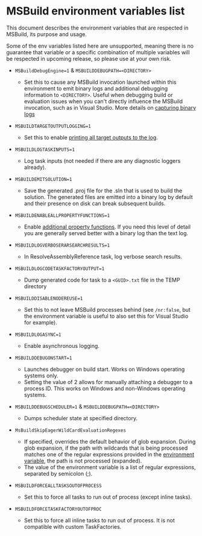 # MSBuild environment variables list

This document describes the environment variables that are respected in MSBuild, its purpose and usage.

Some of the env variables listed here are unsupported, meaning there is no guarantee that variable or a specific combination of multiple variables will be respected in upcoming release, so please use at your own risk.

- `MSBuildDebugEngine=1` & `MSBUILDDEBUGPATH=<DIRECTORY>`
  - Set this to cause any MSBuild invocation launched within this environment to emit binary logs and additional debugging information to `<DIRECTORY>`. Useful when debugging build or evaluation issues when you can't directly influence the MSBuild invocation, such as in Visual Studio. More details on [capturing binary logs](./Providing-Binary-Logs.md)
- `MSBUILDTARGETOUTPUTLOGGING=1`
  - Set this to enable [printing all target outputs to the log](https://learn.microsoft.com/archive/blogs/msbuild/displaying-target-output-items-using-the-console-logger).
- `MSBUILDLOGTASKINPUTS=1`
  - Log task inputs (not needed if there are any diagnostic loggers already).
- `MSBUILDEMITSOLUTION=1`
  - Save the generated .proj file for the .sln that is used to build the solution. The generated files are emitted into a binary log by default and their presence on disk can break subsequent builds.
- `MSBUILDENABLEALLPROPERTYFUNCTIONS=1`
  - Enable [additional property functions](https://devblogs.microsoft.com/visualstudio/msbuild-property-functions/). If you need this level of detail you are generally served better with a binary log than the text log.
- `MSBUILDLOGVERBOSERARSEARCHRESULTS=1`
  - In ResolveAssemblyReference task, log verbose search results.
- `MSBUILDLOGCODETASKFACTORYOUTPUT=1`
  - Dump generated code for task to a `<GUID>.txt` file in the TEMP directory
- `MSBUILDDISABLENODEREUSE=1`
  - Set this to not leave MSBuild processes behind (see `/nr:false`, but the environment variable is useful to also set this for Visual Studio for example).
- `MSBUILDLOGASYNC=1`
  - Enable asynchronous logging.
- `MSBUILDDEBUGONSTART=1`
  - Launches debugger on build start. Works on Windows operating systems only.
  - Setting the value of 2 allows for manually attaching a debugger to a process ID. This works on Windows and non-Windows operating systems.
- `MSBUILDDEBUGSCHEDULER=1` & `MSBUILDDEBUGPATH=<DIRECTORY>`

  - Dumps scheduler state at specified directory.

- `MsBuildSkipEagerWildCardEvaluationRegexes`

  - If specified, overrides the default behavior of glob expansion. During glob expansion, if the path with wildcards that is being processed matches one of the regular expressions provided in the [environment variable](#msbuildskipeagerwildcardevaluationregexes), the path is not processed (expanded).
  - The value of the environment variable is a list of regular expressions, separated by semicolon (;).

- `MSBUILDFORCEALLTASKSOUTOFPROCESS`
  - Set this to force all tasks to run out of process (except inline tasks).

- `MSBUILDFORCETASKFACTORYOUTOFPROC`
  - Set this to force all inline tasks to run out of process. It is not compatible with custom TaskFactories.
